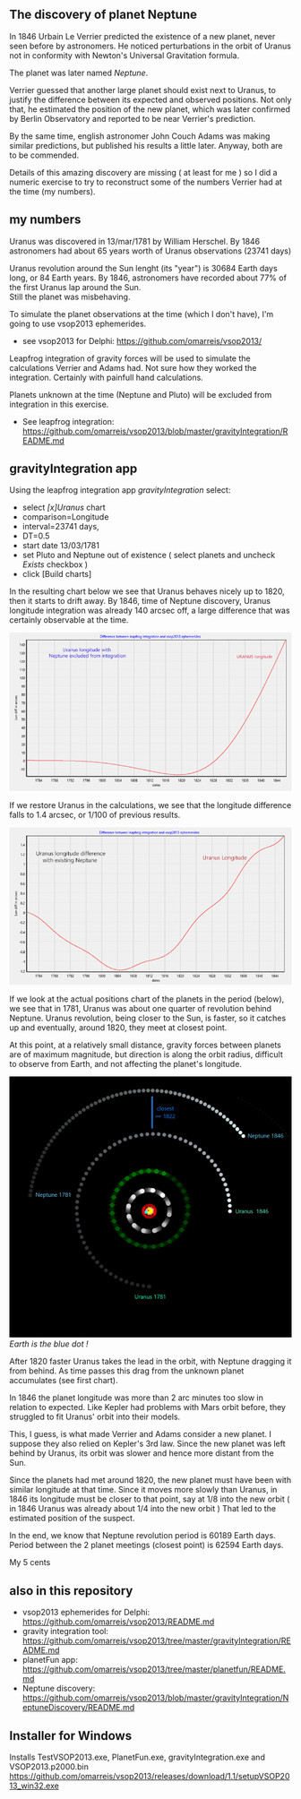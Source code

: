 ## The discovery of planet Neptune

In 1846 Urbain Le Verrier predicted the existence of a new planet,
never seen before by astronomers. He noticed perturbations in the 
orbit of Uranus not in conformity with Newton's Universal Gravitation formula.

The planet was later named *Neptune*.

Verrier guessed that another large planet should exist next to Uranus, 
to justify the difference between its expected and observed positions. 
Not only that, he estimated the position of the new planet, 
which was later confirmed by Berlin Observatory and reported to be 
near Verrier's prediction.

By the same time, english astronomer John Couch Adams was making
similar predictions, but published his results a little later.
Anyway, both are to be commended.

Details of this amazing discovery are missing ( at least for me )
so I did a numeric exercise to try to reconstruct some of the 
numbers Verrier had at the time (my numbers).  

## my numbers

Uranus was discovered in 13/mar/1781 by William Herschel.
By 1846 astronomers had about 65 years worth of Uranus observations (23741 days)

Uranus revolution around the Sun lenght (its "year") is 30684 Earth days long, or 84 Earth years. 
By 1846, astronomers have recorded about 77% of the first Uranus lap around the Sun.  
Still the planet was misbehaving.

To simulate the planet observations at the time (which I don't have), I'm going to use
vsop2013 ephemerides. 

* see vsop2013 for Delphi: https://github.com/omarreis/vsop2013/

Leapfrog integration of gravity forces will be used to simulate the calculations Verrier and Adams had.
Not sure how they worked the integration. Certainly with painfull hand calculations. 

Planets unknown at the time (Neptune and Pluto) will be excluded from integration in this exercise.

* See leapfrog integration: https://github.com/omarreis/vsop2013/blob/master/gravityIntegration/README.md 
   
## gravityIntegration app

Using the leapfrog integration app *gravityIntegration* select:

  * select *[x]Uranus* chart
  * comparison=Longitude
  * interval=23741 days, 
  * DT=0.5 
  * start date 13/03/1781 
  * set Pluto and Neptune out of existence ( select planets and uncheck *Exists* checkbox )
  * click [Build charts]

In the resulting chart below we see that Uranus behaves nicely up to 1820, 
then it starts to drift away. By 1846, time of Neptune discovery, 
Uranus longitude integration was already 140 arcsec off,
a large difference that was certainly observable at the time.

![chart of Uranus longitude without Neptune](UranusLongitudeNoNeptune.png)

If we restore Uranus in the calculations, we see that the longitude difference falls to 1.4 arcsec, or 1/100 of previous results. 

![chart Uranus longitude with Neptune back](UranusLongitudeWithNeptuneAdded.png)

If we look at the actual positions chart of the planets in the period (below),
we see that in 1781, Uranus was about one quarter of revolution
behind Neptune.  Uranus revolution, being closer to the Sun,
is faster, so it catches up and eventually, around 1820, 
they meet at closest point.   

At this point, at a relatively small distance, gravity forces between planets 
are of maximum magnitude, but direction is along the orbit radius,
difficult to observe from Earth, and not affecting the planet's longitude. 

![UranusNeptuneOrbits](UranusNeptune1871-1846.png)
*Earth is the blue dot !*

After 1820 faster Uranus takes the lead in the orbit, 
with Neptune dragging it from behind. As time passes this drag from 
the unknown planet accumulates (see first chart).  

In 1846 the planet longitude was more than 2 arc minutes too slow 
in relation to expected. Like Kepler had problems with Mars orbit before, 
they struggled to fit Uranus' orbit into their models. 

This, I guess, is what made Verrier and Adams consider a new planet.
I suppose they also relied on Kepler's 3rd law. Since the new planet was 
left behind by Uranus, its orbit was slower and hence more distant
from the Sun.  

Since the planets had met around 1820, the new planet must have been 
with similar longitude at that time. Since it moves more slowly 
than Uranus, in 1846 its longitude must be closer to that point, 
say at 1/8 into the new orbit ( in 1846 Uranus was already about 1/4 into the new orbit )
That led to the estimated position of the suspect.

In the end, we know that Neptune revolution period is 60189 Earth days.
Period between the 2 planet meetings (closest point) is 62594 Earth days.

My 5 cents

## also in this repository
* vsop2013 ephemerides for Delphi: https://github.com/omarreis/vsop2013/README.md
* gravity integration tool: https://github.com/omarreis/vsop2013/tree/master/gravityIntegration/README.md
* planetFun app: https://github.com/omarreis/vsop2013/tree/master/planetfun/README.md
* Neptune discovery: https://github.com/omarreis/vsop2013/blob/master/gravityIntegration/NeptuneDiscovery/README.md

## Installer for Windows 
Installs TestVSOP2013.exe, PlanetFun.exe, gravityIntegration.exe and VSOP2013.p2000.bin
https://github.com/omarreis/vsop2013/releases/download/1.1/setupVSOP2013_win32.exe


